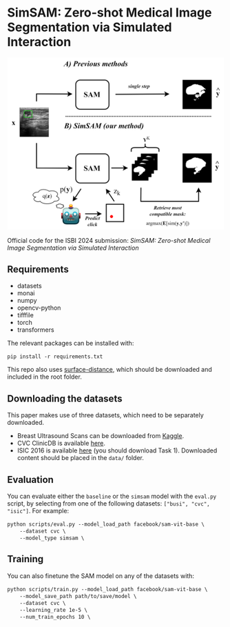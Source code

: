 # SimSAM: Zero-shot Medical Image Segmentation via Simulated Interaction
![simsam](assets/simsam_small.png)

Official code for the ISBI 2024 submission: *SimSAM: Zero-shot Medical Image Segmentation via Simulated Interaction*

## Requirements
* datasets
* monai
* numpy
* opencv-python
* tifffile
* torch
* transformers

The relevant packages can be installed with:
```shell
pip install -r requirements.txt
```
This repo also uses [surface-distance](https://github.com/google-deepmind/surface-distance/tree/master), which should be downloaded and included in the root folder.

## Downloading the datasets
This paper makes use of three datasets, which need to be separately downloaded.
- Breast Ultrasound Scans can be downloaded from [Kaggle](https://www.kaggle.com/datasets/aryashah2k/breast-ultrasound-images-dataset).
- CVC ClinicDB is available [here](https://polyp.grand-challenge.org/CVCClinicDB/).
- ISIC 2016 is available [here](https://challenge.isic-archive.com/data/#2016) (you should download Task 1).
Downloaded content should be placed in the `data/` folder.


## Evaluation
You can evaluate either the `baseline` or the `simsam` model with the `eval.py` script, by selecting from one of the following datasets: `["busi", "cvc", "isic"]`. For example:
```shell
python scripts/eval.py --model_load_path facebook/sam-vit-base \
    --dataset cvc \
    --model_type simsam \
```

## Training
You can also finetune the SAM model on any of the datasets with:
```shell
python scripts/train.py --model_load_path facebook/sam-vit-base \
    --model_save_path path/to/save/model \
    --dataset cvc \
    --learning_rate 1e-5 \
    --num_train_epochs 10 \
```

